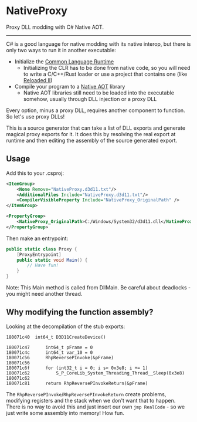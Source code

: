 # NativeProxy

Proxy DLL modding with C# Native AOT.

---

C# is a good language for native modding with its native interop, but there is only two ways to run it in another executable:

- Initialize the [Common Language Runtime](https://learn.microsoft.com/en-us/dotnet/standard/clr)
  - Initializing the CLR has to be done from native code, so you will need to write a C/C++/Rust loader or use a project that contains one (like [Reloaded II](https://github.com/Reloaded-Project/Reloaded-II))
- Compile your program to a [Native AOT](https://learn.microsoft.com/en-us/dotnet/core/deploying/native-aot) library
  - Native AOT libraries still need to be loaded into the executable somehow, usually through DLL injection or a proxy DLL

Every option, minus a proxy DLL, requires another component to function. So let's use proxy DLLs!

This is a source generator that can take a list of DLL exports and generate magical proxy exports for it. It does this by resolving the real export at runtime and then editing the assembly of the source generated export.

## Usage

Add this to your .csproj:

```xml
<ItemGroup>
    <None Remove="NativeProxy.d3d11.txt"/>
    <AdditionalFiles Include="NativeProxy.d3d11.txt"/>
    <CompilerVisibleProperty Include="NativeProxy_OriginalPath" />
</ItemGroup>

<PropertyGroup>
    <NativeProxy_OriginalPath>C:/Windows/System32/d3d11.dll</NativeProxy_OriginalPath>
</PropertyGroup>
```

Then make an entrypoint:

```cs
public static class Proxy {
    [ProxyEntrypoint]
    public static void Main() {
        // Have fun!
    }
}
```

Note: This Main method is called from DllMain. Be careful about deadlocks - you might need another thread.

## Why modifying the function assembly?

Looking at the decompilation of the stub exports:

```text
180071c40  int64_t D3D11CreateDevice()

180071c47      int64_t pFrame = 0
180071c4c      int64_t var_10 = 0
180071c56      RhpReversePInvoke(&pFrame)
180071c56
180071c6f      for (int32_t i = 0; i s< 0x3e8; i += 1)
180071c62          S_P_CoreLib_System_Threading_Thread__Sleep(0x3e8)
180071c62
180071c81      return RhpReversePInvokeReturn(&pFrame)
```

The `RhpReversePInvoke`/`RhpReversePInvokeReturn` create problems, modifying registers and the stack when we don't want that to happen. There is no way to avoid this and just insert our own `jmp RealCode` - so we just write some assembly into memory! How fun.

